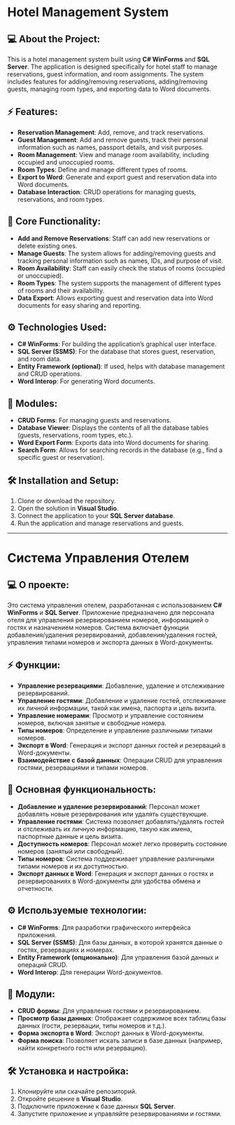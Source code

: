 # Hotel Management System

## 💻 About the Project:
This is a hotel management system built using **C# WinForms** and **SQL Server**. The application is designed specifically for hotel staff to manage reservations, guest information, and room assignments. The system includes features for adding/removing reservations, adding/removing guests, managing room types, and exporting data to Word documents. 

## ⚡️ Features:
- **Reservation Management**: Add, remove, and track reservations.
- **Guest Management**: Add and remove guests, track their personal information such as names, passport details, and visit purposes.
- **Room Management**: View and manage room availability, including occupied and unoccupied rooms.
- **Room Types**: Define and manage different types of rooms.
- **Export to Word**: Generate and export guest and reservation data into Word documents.
- **Database Interaction**: CRUD operations for managing guests, reservations, and room types.

## 📌 Core Functionality:
- **Add and Remove Reservations**: Staff can add new reservations or delete existing ones.
- **Manage Guests**: The system allows for adding/removing guests and tracking personal information such as names, IDs, and purpose of visit.
- **Room Availability**: Staff can easily check the status of rooms (occupied or unoccupied).
- **Room Types**: The system supports the management of different types of rooms and their availability.
- **Data Export**: Allows exporting guest and reservation data into Word documents for easy sharing and reporting.
  
## ⚙️ Technologies Used:
- **C# WinForms**: For building the application’s graphical user interface.
- **SQL Server (SSMS)**: For the database that stores guest, reservation, and room data.
- **Entity Framework (optional)**: If used, helps with database management and CRUD operations.
- **Word Interop**: For generating Word documents.

## 📝 Modules:
- **CRUD Forms**: For managing guests and reservations.
- **Database Viewer**: Displays the contents of all the database tables (guests, reservations, room types, etc.).
- **Word Export Form**: Exports data into Word documents for sharing.
- **Search Form**: Allows for searching records in the database (e.g., find a specific guest or reservation).

## 🛠 Installation and Setup:
1. Clone or download the repository.
2. Open the solution in **Visual Studio**.
3. Connect the application to your **SQL Server database**.
4. Run the application and manage reservations and guests.

---

# Система Управления Отелем

## 💻 О проекте:
Это система управления отелем, разработанная с использованием **C# WinForms** и **SQL Server**. Приложение предназначено для персонала отеля для управления резервированием номеров, информацией о гостях и назначением номеров. Система включает функции добавления/удаления резервирований, добавления/удаления гостей, управления типами номеров и экспорта данных в Word-документы.

## ⚡️ Функции:
- **Управление резервациями**: Добавление, удаление и отслеживание резервирований.
- **Управление гостями**: Добавление и удаление гостей, отслеживание их личной информации, такой как имена, паспорта и цель визита.
- **Управление номерами**: Просмотр и управление состоянием номеров, включая занятые и свободные номера.
- **Типы номеров**: Определение и управление различными типами номеров.
- **Экспорт в Word**: Генерация и экспорт данных гостей и резерваций в Word-документы.
- **Взаимодействие с базой данных**: Операции CRUD для управления гостями, резервациями и типами номеров.

## 📌 Основная функциональность:
- **Добавление и удаление резервирований**: Персонал может добавлять новые резервирования или удалять существующие.
- **Управление гостями**: Система позволяет добавлять/удалять гостей и отслеживать их личную информацию, такую как имена, паспортные данные и цель визита.
- **Доступность номеров**: Персонал может легко проверить состояние номеров (занятый или свободный).
- **Типы номеров**: Система поддерживает управление различными типами номеров и их доступностью.
- **Экспорт данных в Word**: Генерация и экспорт данных о гостях и резервированиях в Word-документы для удобства обмена и отчетности.

## ⚙️ Используемые технологии:
- **C# WinForms**: Для разработки графического интерфейса приложения.
- **SQL Server (SSMS)**: Для базы данных, в которой хранятся данные о гостях, резервациях и номерах.
- **Entity Framework (опционально)**: Для управления базой данных и операций CRUD.
- **Word Interop**: Для генерации Word-документов.

## 📝 Модули:
- **CRUD формы**: Для управления гостями и резервированием.
- **Просмотр базы данных**: Отображает содержимое всех таблиц базы данных (гости, резервации, типы номеров и т.д.).
- **Форма экспорта в Word**: Экспорт данных в Word-документы.
- **Форма поиска**: Позволяет искать записи в базе данных (например, найти конкретного гостя или резервацию).

## 🛠 Установка и настройка:
1. Клонируйте или скачайте репозиторий.
2. Откройте решение в **Visual Studio**.
3. Подключите приложение к базе данных **SQL Server**.
4. Запустите приложение и управляйте резервированиями и гостями.

